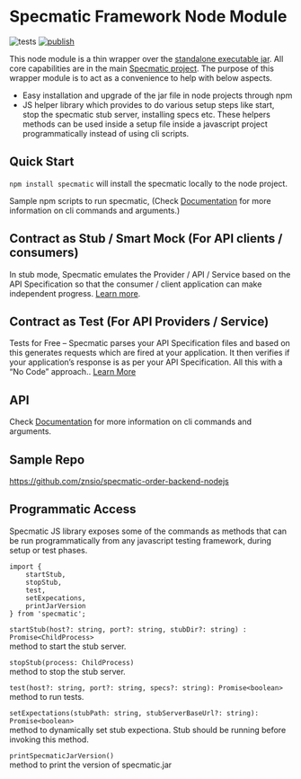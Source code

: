 # Specmatic Framework Node Module

![tests](https://github.com/znsio/specmatic-node/actions/workflows/test.yml/badge.svg)
[![publish](https://github.com/znsio/specmatic-node/actions/workflows/npm-publish.yml/badge.svg)](https://www.npmjs.com/package/specmatic)

This node module is a thin wrapper over the [standalone executable jar](https://specmatic.in/getting_started.html#setup). All core capabilities are in the main [Specmatic project](https://github.com/znsio/specmatic). The purpose of this wrapper module is to act as a convenience to help with below aspects.
* Easy installation and upgrade of the jar file in node projects through npm
* JS helper library which provides to do various setup steps like start, stop the specmatic stub server, installing specs etc. These helpers methods can be used inside a setup file inside a javascript project programmatically instead of using cli scripts.

## Quick Start
`npm install specmatic`  will install the specmatic locally to the node project.

Sample npm scripts to run specmatic, (Check [Documentation](https://specmatic.in/documentation.html) for more information on cli commands and arguments.)

## Contract as Stub / Smart Mock (For API clients / consumers)

In stub mode, Specmatic emulates the Provider / API / Service based on the API Specification so that the consumer / client application can make independent progress. [Learn more](https://specmatic.in/#contract-as-stub).

## Contract as Test (For API Providers / Service)

Tests for Free – Specmatic parses your API Specification files and based on this generates requests which are fired at your application. It then verifies if your application’s response is as per your API Specification. All this with a “No Code” approach.. [Learn More](https://specmatic.in/#contract-as-test)

## API

Check [Documentation](https://specmatic.in/documentation.html) for more information on cli commands and arguments.

## Sample Repo
https://github.com/znsio/specmatic-order-backend-nodejs

## Programmatic Access

Specmatic JS library exposes some of the commands as methods that can be run programmatically from any javascript testing framework, during setup or test phases.

```
import { 
    startStub,
    stopStub,
    test, 
    setExpecations,
    printJarVersion
} from 'specmatic';
```

`startStub(host?: string, port?: string, stubDir?: string) : Promise<ChildProcess>` <br />
method to start the stub server.

`stopStub(process: ChildProcess)` <br />
method to stop the stub server.

`test(host?: string, port?: string, specs?: string): Promise<boolean>` <br />
method to run tests.

`setExpectations(stubPath: string, stubServerBaseUrl?: string): Promise<boolean>` <br />
method to dynamically set stub expectiona. Stub should be running before invoking this method.

`printSpecmaticJarVersion()` <br />
method to print the version of specmatic.jar
